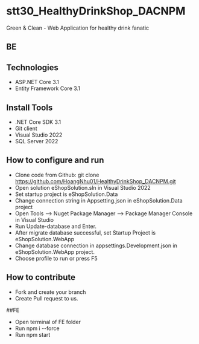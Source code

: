 # stt30_HealthyDrinkShop_DACNPM
Green &amp; Clean - Web Application for healthy drink fanatic
## BE
## Technologies
- ASP.NET Core 3.1
- Entity Framework Core 3.1
## Install Tools
- .NET Core SDK 3.1
- Git client
- Visual Studio 2022
- SQL Server 2022
## How to configure and run
- Clone code from Github: git clone https://github.com/HoangNhu01/HealthyDrinkShop_DACNPM.git
- Open solution eShopSolution.sln in Visual Studio 2022
- Set startup project is eShopSolution.Data
- Change connection string in Appsetting.json in eShopSolution.Data project
- Open Tools --> Nuget Package Manager -->  Package Manager Console in Visual Studio
- Run Update-database and Enter.
- After migrate database successful, set Startup Project is eShopSolution.WebApp
- Change database connection in appsettings.Development.json in eShopSolution.WebApp project.
- Choose profile to run or press F5
## How to contribute
- Fork and create your branch
- Create Pull request to us.

##FE
- Open terminal of FE folder
- Run npm i --force
- Run npm start
